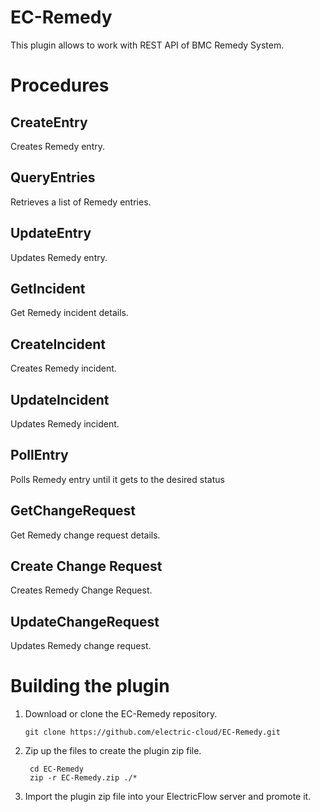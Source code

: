 # EC-Remedy

This plugin allows to work with REST API of BMC Remedy System.


# Procedures

## CreateEntry

Creates Remedy entry.

## QueryEntries

Retrieves a list of Remedy entries.

## UpdateEntry

Updates Remedy entry.

## GetIncident

Get Remedy incident details.

## CreateIncident

Creates Remedy incident.

## UpdateIncident

Updates Remedy incident.

## PollEntry

Polls Remedy entry until it gets to the desired status

## GetChangeRequest

Get Remedy change request details.

## Create Change Request

Creates Remedy Change Request.

## UpdateChangeRequest

Updates Remedy change request.



# Building the plugin
1. Download or clone the EC-Remedy repository.

    ```
    git clone https://github.com/electric-cloud/EC-Remedy.git
    ```

5. Zip up the files to create the plugin zip file.

    ```
     cd EC-Remedy
     zip -r EC-Remedy.zip ./*
    ```

6. Import the plugin zip file into your ElectricFlow server and promote it.
